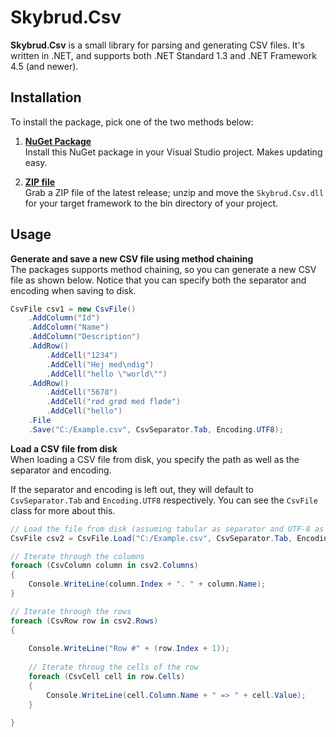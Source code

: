 # Skybrud.Csv

**Skybrud.Csv** is a small library for parsing and generating CSV files. It's written in .NET, and supports both .NET Standard 1.3 and .NET Framework 4.5 (and newer).

## Installation

To install the package, pick one of the two methods below:

1. [**NuGet Package**][NuGetPackage]  
   Install this NuGet package in your Visual Studio project. Makes updating easy.

2. [**ZIP file**][GitHubRelease]  
   Grab a ZIP file of the latest release; unzip and move the `Skybrud.Csv.dll` for your target framework to the bin directory of your project.
   
## Usage

**Generate and save a new CSV file using method chaining**  
The packages supports method chaining, so you can generate a new CSV file as shown below. Notice that you can specify both the separator and encoding when saving to disk.

```csharp
CsvFile csv1 = new CsvFile()
    .AddColumn("Id")
    .AddColumn("Name")
    .AddColumn("Description")
    .AddRow()
        .AddCell("1234")
        .AddCell("Hej med\ndig")
        .AddCell("hello \"world\"")
    .AddRow()
        .AddCell("5678")
        .AddCell("rød grød med fløde")
        .AddCell("hello")
    .File
    .Save("C:/Example.csv", CsvSeparator.Tab, Encoding.UTF8);
```

**Load a CSV file from disk**  
When loading a CSV file from disk, you specify the path as well as the separator and encoding.

If the separator and encoding is left out, they will default to <code field="Skybrud.Csv.CsvSeparator.Tab">CsvSeparator.Tab</code> and <code property="System.Text.Encoding.UTF8">Encoding.UTF8</code> respectively. You can see the <code type="Skybrud.Csv.CsvFile">CsvFile</code> class for more about this.

```csharp
// Load the file from disk (assuming tabular as separator and UTF-8 as encoding)
CsvFile csv2 = CsvFile.Load("C:/Example.csv", CsvSeparator.Tab, Encoding.UTF8);

// Iterate through the columns
foreach (CsvColumn column in csv2.Columns)
{
    Console.WriteLine(column.Index + ". " + column.Name);
}

// Iterate through the rows
foreach (CsvRow row in csv2.Rows)
{
    
    Console.WriteLine("Row #" + (row.Index + 1));
    
    // Iterate throug the cells of the row
    foreach (CsvCell cell in row.Cells)
    {
        Console.WriteLine(cell.Column.Name + " => " + cell.Value);
    }

}
```



[NuGetPackage]: https://www.nuget.org/packages/Skybrud.Csv
[GitHubRelease]: https://github.com/abjerner/Skybrud.Csv/releases/latest
[Issues]: https://github.com/abjerner/Skybrud.Csv/issues
